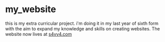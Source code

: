 # my_website

this is my extra curricular project. i'm doing it in my last year of sixth form with the aim to expand my knowledge and skills on creating websites.
The website now lives at 
<a href="s4vv4.com">s4vv4.com</a>

